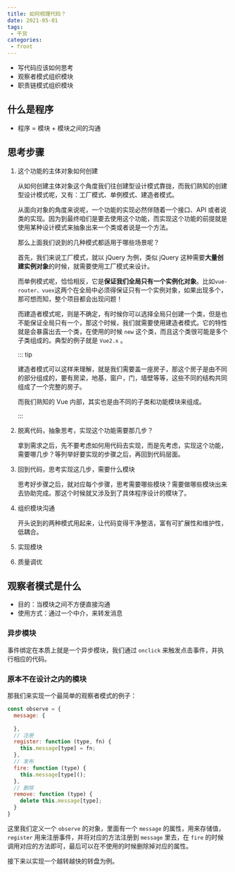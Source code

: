 ```yaml
---
title: 如何梳理代码？
date: 2021-05-01
tags:
 - 干货
categories:
 - front
---
```


- 写代码应该如何思考
- 观察者模式组织模块
- 职责链模式组织模块

## 什么是程序

- 程序 = 模块 + 模块之间的沟通

## 思考步骤

1. 这个功能的主体对象如何创建

   从如何创建主体对象这个角度我们往创建型设计模式靠拢，而我们熟知的创建型设计模式呢，又有：工厂模式、单例模式、建造者模式。

   从面向对象的角度来说呢，一个功能的实现必然伴随着一个接口、API 或者说类的实现。因为到最终咱们是要去使用这个功能，而实现这个功能的前提就是使用某种设计模式来抽象出来一个类或者说是一个方法。

   那么上面我们说到的几种模式都适用于哪些场景呢？

   首先，我们来说工厂模式，就以 jQuery 为例，类似 jQuery 这种需要**大量创建实例对象**的时候，就需要使用工厂模式来设计。

   而单例模式呢，恰恰相反，它是**保证我们全局只有一个实例化对象**。比如`vue-router、vuex`这两个在全局中必须得保证只有一个实例对象，如果出现多个，那可想而知，整个项目都会出现问题！

   而建造者模式呢，则是不确定，有时候你可以选择全局只创建一个类，但是也不能保证全局只有一个，那这个时候，我们就需要使用建造者模式。它的特性就是会暴露出去一个类，在使用的时候 `new` 这个类，而且这个类很可能是多个子类组成的。典型的例子就是 `Vue2.x` 。

   ::: tip

   建造者模式可以这样来理解，就是我们需要盖一座房子，那这个房子是由不同的部分组成的，要有房梁，地基，窗户，门，墙壁等等，这些不同的结构共同组成了一个完整的房子。

   而我们熟知的 Vue 内部，其实也是由不同的子类和功能模块来组成。

   :::

2. 脱离代码，抽象思考，实现这个功能需要那几步？

   拿到需求之后，先不要考虑如何用代码去实现，而是先考虑，实现这个功能，需要哪几步？等列举好要实现的步骤之后，再回到代码层面。

3. 回到代码，思考实现这几步，需要什么模块

   思考好步骤之后，就对应每个步骤，思考需要哪些模块？需要做哪些模块出来去协助完成。那这个时候就又涉及到了具体程序设计的模块了。

4. 组织模块沟通

   开头说到的两种模式用起来，让代码变得干净整洁，富有可扩展性和维护性，低耦合。

5. 实现模块

6. 质量调优

## 观察者模式是什么

- 目的：当模块之间不方便直接沟通
- 使用方式：通过一个中介，来转发消息

### 异步模块

事件绑定在本质上就是一个异步模块，我们通过 `onclick` 来触发点击事件，并执行相应的代码。

### 原本不在设计之内的模块

那我们来实现一个最简单的观察者模式的例子：

```js
const observe = {
  message: {
    
  },
  // 注册
  register: function (type, fn) {
    this.message[type] = fn;
  },
  // 发布
  fire: function (type) {
    this.message[type]();
  },
  // 删除
  remove: function (type) {
    delete this.message[type];
  }
}
```

这里我们定义一个 `observe` 的对象，里面有一个 `message` 的属性，用来存储值，`register` 用来注册事件，并将对应的方法注册到 `message` 里去，在 `fire` 的时候调用对应的方法即可，最后可以在不使用的时候删除掉对应的属性。

接下来以实现一个越转越快的转盘为例。

